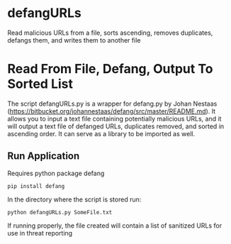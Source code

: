 # defangURLs
Read malicious URLs from a file, sorts ascending, removes duplicates, defangs them, and writes them to another file   

# Read From File, Defang, Output To Sorted List

The script defangURLs.py is a wrapper for defang.py by Johan Nestaas (https://bitbucket.org/johannestaas/defang/src/master/README.md).  It allows you to input a text file containing potentially malicious URLs, and it will output a text file of defanged URLs, duplicates removed, and sorted in ascending order.  It can serve as a library to be imported as well.

## Run Application

Requires python package defang

```
pip install defang
```

In the directory where the script is stored run:

```
python defangURLs.py SomeFile.txt
```

If running properly, the file created will contain a list of sanitized URLs for use in threat reporting
